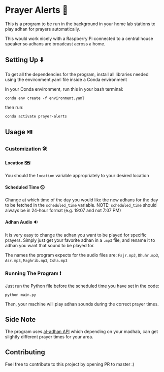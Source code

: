 # Prayer Alerts 📢
This is a program to be run in the background in your home lab stations to play adhan for prayers automatically.

This would work nicely with a Raspberry Pi connected to a central house speaker so adhans are broadcast across a home.

## Setting Up ⬇️
To get all the dependencies for the program, install all libraries needed using the environment.yaml file inside a Conda environment

In your Conda environment, run this in your bash terminal:
```
conda env create -f environment.yaml
```
then run:
```
conda activate prayer-alerts
```

## Usage ⏯️
### Customization 🛠️
#### Location 🗺️
You should the `location` variable appropriately to your desired location
#### Scheduled Time ⏲️
Change at which time of the day you would like the new adhans for the day to be fetched in the `scheduled_time` variable.
NOTE: `scheduled_time` should always be in 24-hour format (e.g. 19:07 and not 7:07 PM) 
#### Adhan Audio 🔉
It is very easy to change the adhan you want to be played for specific prayers. Simply just get your favorite adhan in a `.mp3` file, and rename it to adhan you want that sound to be played for.

The names the program expects for the audio files are: `Fajr.mp3`, `Dhuhr.mp3`, `Asr.mp3`, `Maghrib.mp3`, `Isha.mp3`

### Running The Program ❗
Just run the Python file before the scheduled time you have set in the code:
```
python main.py
```
Then, your machine will play adhan sounds during the correct prayer times.

## Side Note
The program uses [al-adhan API](https://pypi.org/project/aladhan-api/) which depending on your madhab, can get slightly different prayer times for your area.

## Contributing
Feel free to contribute to this project by opening PR to master :)
